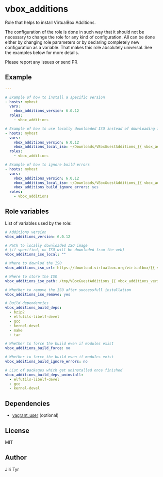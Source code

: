 vbox_additions
==============

Role that helps to install VirtualBox Additions.

The configuration of the role is done in such way that it should not be necessary
to change the role for any kind of configuration. All can be done either by
changing role parameters or by declaring completely new configuration as a
variable. That makes this role absolutely universal. See the examples below for
more details.

Please report any issues or send PR.


Example
-------

```yaml
---

# Example of how to install a specific version
- hosts: myhost
  vars:
    vbox_additions_version: 6.0.12
  roles:
    - vbox_additions

# Example of how to use locally downloaded ISO instead of downloading it from the web
- hosts: myhost
  vars:
    vbox_additions_version: 6.0.12
    vbox_additions_local_iso: ~/Downloads/VBoxGuestAdditions_{{ vbox_additions_version }}.iso
  roles:
    - vbox_additions

# Example of how to ignore build errors
- hosts: myhost
  vars:
    vbox_additions_version: 6.0.12
    vbox_additions_local_iso: ~/Downloads/VBoxGuestAdditions_{{ vbox_additions_version }}.iso
    vbox_additions_build_ignore_errors: yes
  roles:
    - vbox_additions
```


Role variables
--------------

List of variables used by the role:

```yaml
# Additions version
vbox_additions_version: 6.0.12

# Path to locally downloaded ISO image
# (if specified, no ISO will be downloded from the web)
vbox_additions_iso_local: ""

# Where to downlod the ISO
vbox_additions_iso_url: https://download.virtualbox.org/virtualbox/{{ vbox_additions_version }}/VBoxGuestAdditions_{{ vbox_additions_version }}.iso

# Where to store the ISO
vbox_additions_iso_path: /tmp/VBoxGuestAdditions_{{ vbox_additions_version }}.iso

# Whether to remove the ISO after successfull installation
vbox_additions_iso_remove: yes

# Build dependencies
vbox_additions_build_deps:
  - bzip2
  - elfutils-libelf-devel
  - gcc
  - kernel-devel
  - make
  - tar

# Whether to force the build even if modules exist
vbox_additions_build_force: no

# Whether to force the build even if modules exist
vbox_additions_build_ignore_errors: no

# List of packages which get uninstalled once finished
vbox_additions_build_deps_uninstall:
  - elfutils-libelf-devel
  - gcc
  - kernel-devel
```


Dependencies
------------

- [vagrant_user](https://github.com/jtyr/ansible-vagrant_user) (optional)


License
-------

MIT


Author
------

Jiri Tyr
